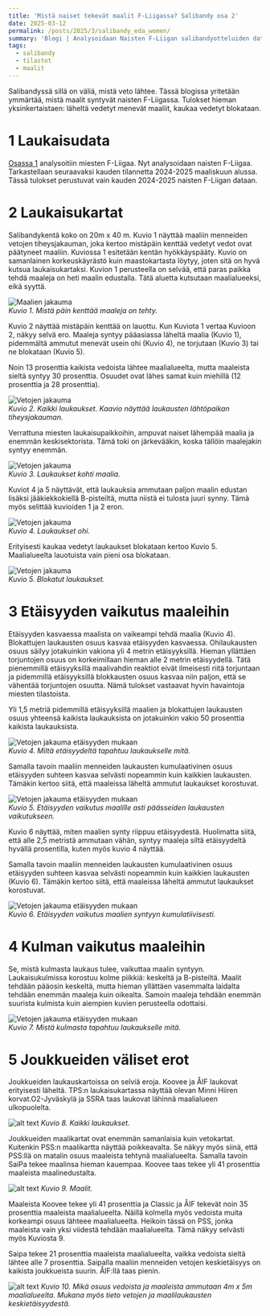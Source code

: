 ```yaml
---
title: 'Mistä naiset tekevät maalit F-Liigassa? Salibandy osa 2'
date: 2025-03-12
permalink: /posts/2025/3/salibandy_eda_women/
summary: 'Blogi | Analysoidaan Naisten F-Liigan salibandyotteluiden dataa. Kartat näyttävät, mistä maaleja tehdään. Jakaumista selviää, miltä etäisyydeltä maalit tehdään.'
tags:
  - salibandy
  - tilastot
  - maalit
---
```


Salibandyssä sillä on väliä, mistä veto lähtee. Tässä blogissa yritetään ymmärtää, mistä maalit syntyvät naisten F-Liigassa. Tulokset hieman yksinkertaistaen: läheltä vedetyt menevät maaliit, kaukaa vedetyt blokataan. 

1 Laukaisudata
===

[Osassa 1](/posts/2025/3/salibandy_eda_men/) analysoitiin miesten F-Liigaa. Nyt analysoidaan naisten F-Liigaa. 
Tarkastellaan seuraavaksi kauden tilannetta 2024-2025 maaliskuun alussa. Tässä tulokset perustuvat vain kauden 2024-2025 naisten F-Liigan dataan.

2 Laukaisukartat
====

Salibandykentä koko on 20m x 40 m. Kuvio 1 näyttää maaliin menneiden vetojen tiheysjakauman, joka kertoo mistäpäin kenttää vedetyt vedot ovat päätyneet maaliin. 
Kuviossa 1 esitetään kentän hyökkäyspääty. Kuvio on samanlainen korkeuskäyrästö kuin maastokartasta löytyy, joten sitä on hyvä kutsua laukaisukartaksi. Kuvion 1 perusteella on selvää, että paras paikka tehdä maaleja on heti maalin edustalla. Tätä aluetta kutsutaan maalialueeksi, eikä syyttä.

![Maalien jakauma](/images/floorball/naiset/laukausmaali.png)<br>
_Kuvio 1. Mistä päin kenttää maaleja on tehty._

Kuvio 2 näyttää mistäpäin kenttää on lauottu.
Kun Kuviota 1 vertaa Kuvioon 2, näkyy selvä ero. Maaleja syntyy pääasiassa läheltä maalia (Kuvio 1), pidemmältä ammutut menevät usein ohi (Kuvio 4), ne torjutaan (Kuvio 3) tai ne blokataan (Kuvio 5).

Noin 13 prosenttia kaikista vedoista lähtee maalialueelta, mutta maaleista sieltä syntyy 30 prosenttia. Osuudet ovat lähes samat kuin miehillä (12 prosenttia ja 28 prosenttia).

![Vetojen jakauma](/images/floorball/naiset/laukauskaikki.png)<br>
_Kuvio 2. Kaikki laukaukset. Kaavio näyttää laukausten lähtöpaikan tiheysjakauman._

Verrattuna miesten laukaisupaikkoihin, ampuvat naiset lähempää maalia ja enemmän keskisektorista. Tämä toki on järkevääkin, koska tällöin maalejakin syntyy enemmän. 

![Vetojen jakauma](/images/floorball/naiset/laukauskohti.png)<br>
_Kuvio 3. Laukaukset kohti maalia._

Kuviot 4 ja 5 näyttävät, että laukauksia ammutaan paljon maalin edustan lisäksi jääkiekkokiellä B-pisteiltä, mutta niistä ei tulosta juuri synny. Tämä myös selittää kuvioiden 1 ja 2 eron.

![Vetojen jakauma](/images/floorball/naiset/laukausohi.png)<br>
_Kuvio 4. Laukaukset ohi._

Erityisesti kaukaa vedetyt laukaukset blokataan kertoo Kuvio 5. Maalialueelta lauotuista vain pieni osa blokataan.

![Vetojen jakauma](/images/floorball/naiset/laukausblokattu.png)<br>
_Kuvio 5. Blokatut laukaukset._

3 Etäisyyden vaikutus maaleihin
====

Etäisyyden kasvaessa maalista on vaikeampi tehdä maalia (Kuvio 4). 
Blokattujen laukausten osuus kasvaa etäisyyden kasvaessa. Ohilaukausten osuus säilyy jotakuinkin vakiona yli 4 metrin etäisyyksillä. Hieman yllättäen torjuntojen osuus on korkeimillaan hieman alle 2 metrin etäisyydellä. Tätä pienemmillä etäisyyksillä maalivahdin reaktiot eivät ilmeisesti riitä torjuntaan ja pidemmillä etäisyyksillä blokkausten osuus kasvaa niin paljon, että se vähentää torjuntojen osuutta.
Nämä tulokset vastaavat hyvin havaintoja miesten tilastoista.

Yli 1,5 metriä pidemmillä etäisyyksillä maalien ja blokattujen laukausten osuus yhteensä kaikista laukauksista on jotakuinkin vakio 50 prosenttia kaikista laukauksista.

![Vetojen jakauma etäisyyden mukaan](/images/floorball/naiset/distance.png)<br>
_Kuvio 4. Miltä etäisyydeltä tapahtuu laukaukselle mitä._

Samalla tavoin maaliin menneiden laukausten kumulaativinen osuus etäisyyden suhteen kasvaa selvästi nopeammin kuin kaikkien laukausten.
Tämäkin kertoo siitä, että maaleissa läheltä ammutut laukaukset korostuvat.

![Vetojen jakauma etäisyyden mukaan](/images/floorball/naiset/distance2.png)<br>
_Kuvio 5. Etäisyyden vaikutus maalille asti päässeiden laukausten vaikutukseen._

Kuvio 6 näyttää, miten maalien synty riippuu etäisyydestä. Huolimatta siitä, että alle 2,5 metristä ammutaan vähän, syntyy maaleja siltä etäisyydeltä hyvällä prosentilla, kuten myös kuvio 4 näyttää.

Samalla tavoin maaliin menneiden laukausten kumulaativinen osuus etäisyyden suhteen kasvaa selvästi nopeammin kuin kaikkien laukausten (Kuvio 6).
Tämäkin kertoo siitä, että maaleissa läheltä ammutut laukaukset korostuvat.

![Vetojen jakauma etäisyyden mukaan](/images/floorball/naiset/maali_vs_kaikki.png)<br>
_Kuvio 6. Etäisyyden vaikutus maalien syntyyn kumulatiivisesti._

4 Kulman vaikutus maaleihin
====

Se, mistä kulmasta laukaus tulee, vaikuttaa maalin syntyyn. Laukaisukulmissa korostuu kolme piikkiä: keskeltä ja B-pisteiltä.
Maalit tehdään pääosin keskeltä, mutta hieman yllättäen vasemmalta laidalta tehdään enemmän maaleja kuin oikealta.
Samoin maaleja tehdään enemmän suurista kulmista kuin aiempien kuvien perusteella odottaisi.

![Vetojen jakauma etäisyyden mukaan](/images/floorball/naiset/kulma.png)<br>
_Kuvio 7. Mistä kulmasta tapahtuu laukaukselle mitä._

5 Joukkueiden väliset erot
===

Joukkueiden laukauskartoissa on selviä eroja. Koovee ja ÅIF laukovat erityisesti läheltä. TPS:n laukaisukartassa näyttää olevan Minni Hiiren korvat.O2-Jyväskylä ja SSRA taas laukovat lähinnä maalialueen ulkopuolelta.

![alt text](/images/floorball/naiset/joukkueet_laukauskaikki.png)
_Kuvio 8. Kaikki laukaukset._

Joukkueiden maalikartat ovat enemmän samanlaisia kuin vetokartat. Kuitenkin PSS:n maalikartta näyttää poikkeavalta. Se näkyy myös siinä, että PSS:llä on matalin osuus maaleista tehtynä maalialueelta. Samalla tavoin SaiPa tekee maalinsa hieman kauempaa. Koovee taas tekee yli 41 prosenttia maaleista maalinedustalta.

![alt text](/images/floorball/naiset/joukkueet_laukausmaali.png)
_Kuvio 9. Maalit._

Maaleista Koovee tekee yli 41 prosenttia ja Classic ja ÅIF tekevät noin 35 prosenttia maaleista maalialueelta. Näillä kolmella myös vedoista muita korkeampi osuus lähteee maalialueelta. Heikoin tässä on PSS, jonka maaleista vain yksi viidestä tehdään maalialueelta. Tämä näkyy selvästi myös Kuviosta 9.

Saipa tekee 21 prosenttia maaleista maalialueelta, vaikka vedoista sieltä lähtee alle 7 prosenttia. Saipalla maaliin menneiden vetojen keskietäisyys on kaikista joukkueista suurin. ÅIF:llä taas pienin.

![alt text](/images/floorball/naiset/d_naiset2.png)
_Kuvio 10. Mikä osuus vedoista ja maaleista ammutaan 4m x 5m maalialueelta. Mukana myös tieto vetojen ja maalilaukausten keskietäisyydestä._
